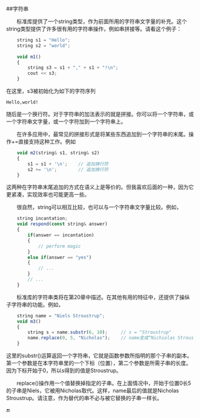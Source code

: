 ##字符串

&emsp;&emsp;标准库提供了一个string类型，作为前面所用的字符串文字量的补充。这个string类型提供了许多很有用的字符串操作，例如串拼接等。请看这个例子：

```javascript
    string s1 = "Hello";
    string s2 = "world";
    
    void m1()
    {
        string s3 = s1 + "," + s1 + "!\n";
        cout << s3;
    }
```

在这里，s3被初始化为如下的字符序列

    Hello,world!
    
随后是一个换行符。对于字符串的加法表示的就是拼接。你可以将一个字符串，或一个字符串文字量，或一个字符加到一个字符串上。

&emsp;&emsp;在许多应用中，最常见的拼接形式是将某些东西追加到一个字符串的末尾。操作+=直接支持这种工作。例如

```javascript
    void m2(string& s1, string& s2)
    {
        s1 = s1 + '\n';    // 追加换行符
        s2 += '\n';        // 追加换行符
    }
```

这两种在字符串末尾追加的方式在语义上是等价的。但我喜欢后面的一种，因为它更紧凑，实现效率也可能更高一些。

&emsp;&emsp;很自然，string可以相互比较，也可以与一个字符串文字量比较。例如，

```javascript
    string incantation;
    void respond(const string& answer)
    {
        if(answer == incantation)
        {
            // perform magic
        }
        else if(answer == "yes")
        {
            // ...
        }
        // ...
    }
```

&emsp;&emsp;标准库的字符串类将在第20章中描述。在其他有用的特征中，还提供了操纵子字符串的功能。例如，

```javascript
    string name = "Niels Stroustrup";
    void m3()
    {
        string s = name.substr(6, 10);     // s = "Stroustrup"
        name.replace(0, 5, "Nicholas");    // name变成“Nichiolas Stroustrup”
    }
```

这里的substr()运算返回一个字符串，它就是函数参数所指明的那个子串的副本。第一个参数是在本字符串里的一个下标（位置），第二个参数是所需子串的长度。因为下标开始于0，所以s得到的值是Stroustrup。

&emsp;&emsp;replace()操作用一个值替换掉指定的子串。在上面情况中，开始于位置0长5的子串是Niels，它被用Nicholas取代。这样，name最后的值就是Nicholas Stroustrup。请注意，作为替代的串不必与被它替换的子串一样长。

🔚




















